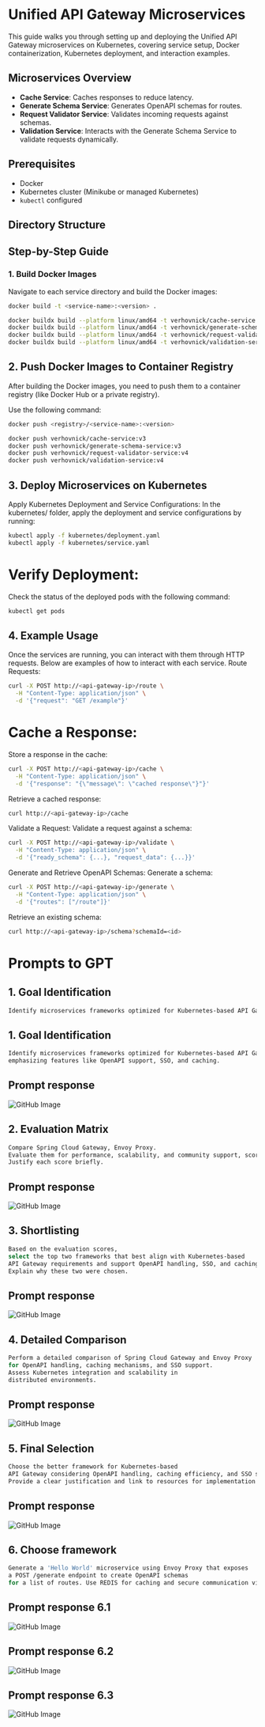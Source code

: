 # Unified API Gateway Microservices

This guide walks you through setting up and deploying the Unified API Gateway microservices on Kubernetes, covering service setup, Docker containerization, Kubernetes deployment, and interaction examples.

## Microservices Overview

- **Cache Service**: Caches responses to reduce latency.
- **Generate Schema Service**: Generates OpenAPI schemas for routes.
- **Request Validator Service**: Validates incoming requests against schemas.
- **Validation Service**: Interacts with the Generate Schema Service to validate requests dynamically.

## Prerequisites

- Docker
- Kubernetes cluster (Minikube or managed Kubernetes)
- `kubectl` configured

## Directory Structure


## Step-by-Step Guide

### 1. Build Docker Images

Navigate to each service directory and build the Docker images:

```bash
docker build -t <service-name>:<version> .

docker buildx build --platform linux/amd64 -t verhovnick/cache-service:v6 --push .
docker buildx build --platform linux/amd64 -t verhovnick/generate-schema-service:v5 --push .
docker buildx build --platform linux/amd64 -t verhovnick/request-validator-service:v6 --push .
docker buildx build --platform linux/amd64 -t verhovnick/validation-service:v7 --push .
```

## 2. Push Docker Images to Container Registry

After building the Docker images, you need to push them to a container registry (like Docker Hub or a private registry).

Use the following command:

```bash
docker push <registry>/<service-name>:<version>

docker push verhovnick/cache-service:v3
docker push verhovnick/generate-schema-service:v3
docker push verhovnick/request-validator-service:v4
docker push verhovnick/validation-service:v4

```
## 3. Deploy Microservices on Kubernetes
Apply Kubernetes Deployment and Service Configurations:
In the kubernetes/ folder, apply the deployment and service configurations by running:
```bash
kubectl apply -f kubernetes/deployment.yaml
kubectl apply -f kubernetes/service.yaml
```

# Verify Deployment:
Check the status of the deployed pods with the following command:
```bash
kubectl get pods
```

## 4. Example Usage
Once the services are running, you can interact with them through HTTP requests. Below are examples of how to interact with each service.
Route Requests:
```bash 
curl -X POST http://<api-gateway-ip>/route \
  -H "Content-Type: application/json" \
  -d '{"request": "GET /example"}'
```

# Cache a Response:
Store a response in the cache:
```bash 
curl -X POST http://<api-gateway-ip>/cache \
  -H "Content-Type: application/json" \
  -d '{"response": "{\"message\": \"cached response\"}"}'
```
Retrieve a cached response:
```bash 
curl http://<api-gateway-ip>/cache
```

Validate a Request:
Validate a request against a schema:
```bash 
curl -X POST http://<api-gateway-ip>/validate \
  -H "Content-Type: application/json" \
  -d '{"ready_schema": {...}, "request_data": {...}}'
```

Generate and Retrieve OpenAPI Schemas:
Generate a schema:

```bash 
curl -X POST http://<api-gateway-ip>/generate \
  -H "Content-Type: application/json" \
  -d '{"routes": ["/route"]}'
```

Retrieve an existing schema:
```bash
curl http://<api-gateway-ip>/schema?schemaId=<id>
```
# Prompts to GPT
## 1. Goal Identification
```bash
Identify microservices frameworks optimized for Kubernetes-based API Gateways, emphasizing features like OpenAPI support, SSO, and caching.
```

## 1. Goal Identification
```bash
Identify microservices frameworks optimized for Kubernetes-based API Gateways, 
emphasizing features like OpenAPI support, SSO, and caching.
```
## Prompt response
![GitHub Image](/hackathon/pics/prompt_1.png)

## 2. Evaluation Matrix
```bash
Compare Spring Cloud Gateway, Envoy Proxy. 
Evaluate them for performance, scalability, and community support, scoring each from 1 to 5. 
Justify each score briefly.
```
## Prompt response
![GitHub Image](/hackathon/pics/prompt_2.png)

## 3. Shortlisting
```bash
Based on the evaluation scores, 
select the top two frameworks that best align with Kubernetes-based 
API Gateway requirements and support OpenAPI handling, SSO, and caching. 
Explain why these two were chosen.
```

## Prompt response
![GitHub Image](/hackathon/pics/prompt_3.png)


## 4. Detailed Comparison
```bash
Perform a detailed comparison of Spring Cloud Gateway and Envoy Proxy 
for OpenAPI handling, caching mechanisms, and SSO support. 
Assess Kubernetes integration and scalability in 
distributed environments.
```
## Prompt response
![GitHub Image](/hackathon/pics/prompt_4.png)

## 5. Final Selection
```bash
Choose the better framework for Kubernetes-based 
API Gateway considering OpenAPI handling, caching efficiency, and SSO support. 
Provide a clear justification and link to resources for implementation.
```

## Prompt response
![GitHub Image](/hackathon/pics/prompt_5.png)

## 6. Choose framework
```bash
Generate a 'Hello World' microservice using Envoy Proxy that exposes 
a POST /generate endpoint to create OpenAPI schemas 
for a list of routes. Use REDIS for caching and secure communication via OIDC.
```
## Prompt response 6.1
![GitHub Image](/hackathon/pics/prompt_6_1.png)
## Prompt response 6.2
![GitHub Image](/hackathon/pics/prompt_6_2.png)
## Prompt response 6.3
![GitHub Image](/hackathon/pics/prompt_6_3.png)
